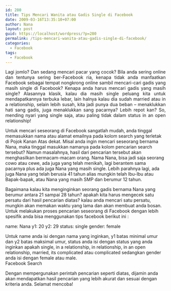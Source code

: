 ```yaml
---
id: 280
title: Tips Mencari Wanita atau Gadis Single di Facebook
date: 2009-03-16T13:35:10+07:00
author: Nana
layout: post
guid: https://localhost/wordpress/?p=280
permalink: /tips-mencari-wanita-atau-gadis-single-di-facebook/
categories:
  - Facebook
tags:
  - Facebook
---
```

<p style="text-align: justify;">
  Lagi jomlo? Dan sedang mencari pacar yang cocok? Bila anda sering online dan tentunya sering ber-Facebook ria, kenapa tidak anda manfaatkan Facebook sebagai tempat nongkrong online sambil mencari-cari gadis yang masih single di Facebook? Kenapa anda harus mencari gadis yang masih single? Alasannya klasik, kalau dia masih single peluang kita untuk mendapatkannya terbuka lebar, lain halnya kalau dia sudah married atau in a relationship, selain lebih susah, kita jadi punya dua beban &#8211; menaklukkan hati sang gadis, juga menaklukkan sang pacarnya? Lebih repot kan? So, mending nyari yang single saja, atau paling tidak dalam status in an open relationship!
</p>

Untuk mencari seseorang di Facebook sangatlah mudah, anda tinggal memasukkan nama atau alamat emailnya pada kolom search yang terletak di Pojok Kanan Atas dekat. Misal anda ingin mencari seseorang bernama Nana, maka tinggal masukkan namanya pada kolom pencarian search tersebut? Namun masalahnya, hasil dari pencarian tersebut akan menghasilkan bermacam-macam orang. Nama Nana, bisa jadi saja seorang cowo atau cewe, ada juga yang telah menikah, lagi berantem sama pacarnya plus ada juga Nana yang masih single. Lebih parahnya lagi, ada juga Nana yang telah berusia 41 tahun alias mungkin telah Ibu-Ibu atau Bapak-bapak, atau Nana yang masih SMP dan berumur 12 tahun.

Bagaimana kalau kita menginginkan seorang gadis bernama Nana yang berumur antara 21 sampai 28 tahun? apakah kita harus mengecek satu persatu dari hasil pencarian diatas? kalau anda mencari satu persatu, mungkin akan memakan waktu yang lama dan akan membuat anda bosan. Untuk melakukan proses pencarian seseorang di Facebook dengan lebih spesifik anda bisa menggunakan tips facebook berikut ini :

name: Nana y1: 20 y2: 29 status: single gender: female

Untuk name anda isi dengan nama yang inginkan, y1 batas minimal umur dan y2 batas maksimal umur, status anda isi dengan status yang anda inginkan apakah single, in a relationship, in relationship, in an open relationship, married, its complicated atau complicated sedangkan gender anda isi dengan female atau male.  
Facebook Search

Dengan mempergunakan perintah pencarian seperti diatas, dijamin anda akan mendapatkan hasil pencarian yang lebih akurat dan sesuai dengan kriteria anda. Selamat mencoba!